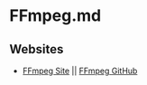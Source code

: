 # FFmpeg.md

## Websites
* [FFmpeg Site](https://ffmpeg.org/) || [FFmpeg GitHub](https://github.com/FFmpeg/FFmpeg)
